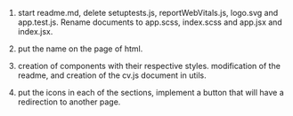 1. start readme.md, delete setuptests.js, reportWebVitals.js, logo.svg and app.test.js.
   Rename documents to app.scss, index.scss and app.jsx and index.jsx.

2. put the name on the page of html.

3. creation of components with their respective styles. modification of the readme, and creation of the cv.js document in utils.

4. put the icons in each of the sections, implement a button that will have a redirection to another page.
